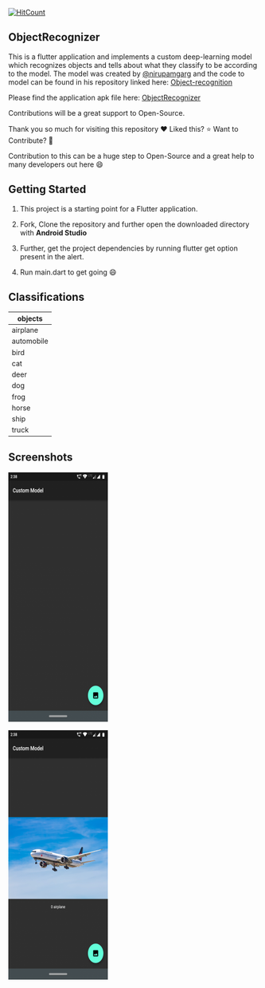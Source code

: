 [![HitCount](http://hits.dwyl.com/abhinavsri360/ObjectRecognizer.svg)](http://hits.dwyl.com/abhinavsri360/ObjectRecognizer)
## ObjectRecognizer
This is a flutter application and implements a custom deep-learning model which recognizes objects and tells about what they classify to be according to the model. The model was created by [@nirupamgarg](https://github.com/nirupamgarg) and the code to model can be found in his repository linked here: [Object-recognition](https://github.com/nirupamgarg/Object-recoginition)

Please find the application apk file here: [ObjectRecognizer](https://apkfab.com/customml/abhinav.customml/apk?h=5926c39c30790722ce52bcb3cc8cf4bccd3a19a647fa64d24a07b4e829754124)

Contributions will be a great support to Open-Source.

Thank you so much for visiting this repository :heart: Liked this? :star: Want to Contribute? :fork_and_knife:

Contribution to this can be a huge step to Open-Source and a great help to many developers out here :smile:

## Getting Started

1. This project is a starting point for a Flutter application.

1. Fork, Clone the repository and further open the downloaded directory with **Android Studio**

1. Further, get the project dependencies by running flutter get option present in the alert.

1. Run main.dart to get going :smile:

## Classifications

objects|
-------|
airplane|
automobile|
bird|
cat|
deer|
dog|
frog|
horse|
ship|
truck|

## Screenshots

![Home Screen](/images/home.png)

![Result Screen](/images/result.png)
